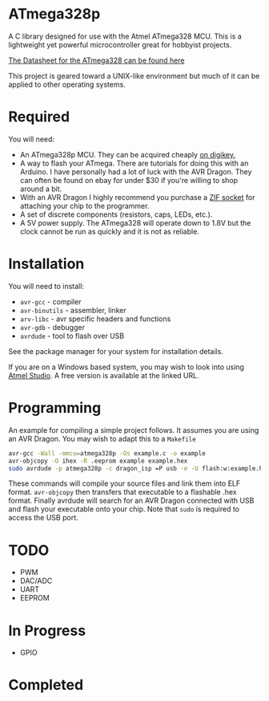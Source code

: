 # ATmega328p

A C library designed for use with the Atmel ATmega328 MCU. This is a lightweight yet powerful microcontroller great for hobbyist projects. 

[The Datasheet for the ATmega328 can be found here](http://ww1.microchip.com/downloads/en/DeviceDoc/Atmel-42735-8-bit-AVR-Microcontroller-ATmega328-328P_Datasheet.pdf)

This project is geared toward a UNIX-like environment but much of it can be applied to other operating systems. 

# Required

You will need: 

* An ATmega328p MCU. They can be acquired cheaply [on digikey.](https://www.digikey.com/product-detail/en/microchip-technology/ATMEGA328-PU/ATMEGA328-PU-ND/2271026)
* A way to flash your ATmega. There are tutorials for doing this with an Arduino. I have personally had a lot of luck with the AVR Dragon. They can often be found on ebay for under $30 if you're willing to shop around a bit. 
* With an AVR Dragon I highly recommend you purchase a [ZIF socket](https://www.adafruit.com/product/382?gclid=Cj0KCQjwkd3VBRDzARIsAAdGzMDcqFkFy3UdztMQvXvdBZ2_B7nwR5RmlN8oiXUD0VcNr_sBIRO56bAaAi41EALw_wcB) for attaching your chip to the programmer. 
* A set of discrete components (resistors, caps, LEDs, etc.).
* A 5V power supply. The ATmega328 will operate down to 1.8V but the clock cannot be run as quickly and it is not as reliable.

# Installation

You will need to install:

* `avr-gcc` - compiler 
* `avr-binutils` - assembler, linker
* `arv-libc` - avr specific headers and functions
* `avr-gdb` - debugger
* `avrdude` - tool to flash over USB

See the package manager for your system for installation details.

If you are on a Windows based system, you may wish to look into using [Atmel Studio](https://www.microchip.com/avr-support/atmel-studio-7). A free version is available at the linked URL. 

# Programming

An example for compiling a simple project follows. It assumes you are using an AVR Dragon. You may wish to adapt this to a `Makefile`

```bash
avr-gcc -Wall -mmcu=atmega328p -Os example.c -o example
avr-objcopy -O ihex -R .eeprom example example.hex
sudo avrdude -p atmega328p -c dragon_isp =P usb -e -U flash:w:example.hex
```

These commands will compile your source files and link them into ELF format. `avr-objcopy` then transfers that executable to a flashable .hex format. Finally avrdude will search for an AVR Dragon connected with USB and flash your executable onto your chip. Note that `sudo` is required to access the USB port. 

# TODO

- PWM
- DAC/ADC
- UART
- EEPROM

# In Progress

* GPIO

# Completed